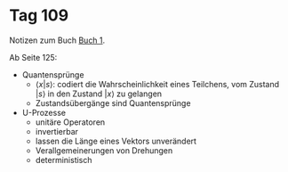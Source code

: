 # Tag 109

Notizen zum Buch [Buch 1](../Buch1.md).

Ab Seite 125:
* Quantensprünge
  - $\langle x|s \rangle$: codiert die Wahrscheinlichkeit eines Teilchens, vom Zustand $|s\rangle$ in den Zustand $|x\rangle$ zu gelangen
  - Zustandsübergänge sind Quantensprünge
* U-Prozesse
  - unitäre Operatoren
  - invertierbar
  - lassen die Länge eines Vektors unverändert
  - Verallgemeinerungen von Drehungen
  - deterministisch
